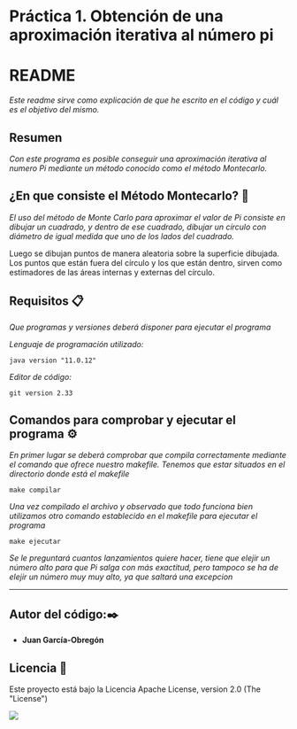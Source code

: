 # Práctica 1. Obtención de una aproximación iterativa al número pi


# README #

_Este readme sirve como explicación de que he escrito en el código y cuál es el objetivo del mismo._

## Resumen ##
_Con este programa es posible conseguir una aproximación iterativa al numero Pi mediante un método conocido como el método Montecarlo._

## ¿En que consiste el Método Montecarlo? 🍭
_El uso del método de Monte Carlo para aproximar el valor de Pi consiste en dibujar un cuadrado, y dentro de ese cuadrado, dibujar un
círculo con diámetro de igual medida que uno de los lados del cuadrado._

Luego se dibujan puntos de manera aleatoria sobre la superficie dibujada. Los puntos que están fuera del círculo y los que están dentro,
sirven como estimadores de las áreas internas y externas del círculo.


## Requisitos 📋

_Que programas y versiones deberá disponer para ejecutar el programa_

_Lenguaje de programación utilizado:_
```
java version "11.0.12"
```
_Editor de código:_

```
git version 2.33
```

## Comandos para comprobar y ejecutar el programa ⚙️

_En primer lugar se deberá comprobar que compila correctamente mediante el comando que ofrece nuestro makefile.
Tenemos que estar situados en el directorio donde está el makefile_

```
make compilar  
```
_Una vez compilado el archivo y observado que todo funciona bien utilizamos otro comando establecido en el makefile para ejecutar el programa_
```
make ejecutar
```
_Se le preguntará cuantos lanzamientos quiere hacer, tiene que elejir un número alto para que Pi salga con más exactitud,
pero tampoco se ha de elejir un número muy muy alto, ya que saltará una excepcion_


---
## Autor del código:✒️


* **Juan García-Obregón**


## Licencia 📄

Este proyecto está bajo la Licencia Apache License, version 2.0 (The "License")

![](https://www.deividart.com/blog/wp-content/uploads/2020/05/creative-commons-by.jpg)

